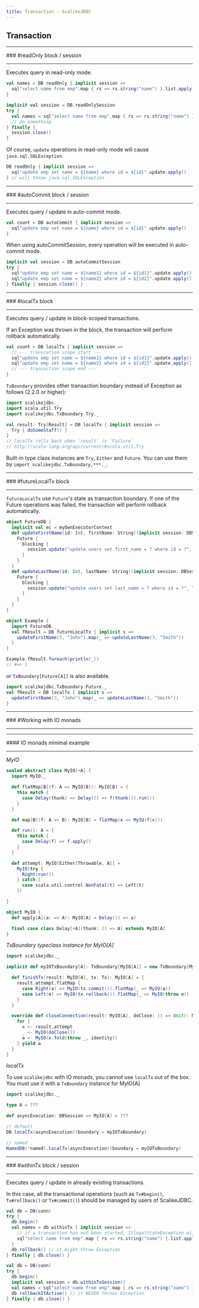 ```yaml
---
title: Transaction - ScalikeJDBC
---
```


## Transaction

<hr/>
### #readOnly block / session
<hr/>

Executes query in read-only mode.

```scala
val names = DB readOnly { implicit session =>
  sql"select name from emp".map { rs => rs.string("name") }.list.apply()
}

implicit val session = DB.readOnlySession
try {
  val names = sql"select name from emp".map { rs => rs.string("name") }.list.apply()
  // do something
} finally {
  session.close()
}
```

Of course, `update` operations in read-only mode will cause `java.sql.SQLException`.

```scala
DB readOnly { implicit session =>
  sql"update emp set name = ${name} where id = ${id}".update.apply()
} // will throw java.sql.SQLException
```

<hr/>
### #autoCommit block / session
<hr/>

Executes query / update in auto-commit mode.

```scala
val count = DB autoCommit { implicit session =>
  sql"update emp set name = ${name} where id = ${id}".update.apply()
}
```

When using autoCommitSession, every operation will be executed in auto-commit mode.

```scala
implicit val session = DB.autoCommitSession
try {
  sql"update emp set name = ${name1} where id = ${id1}".update.apply() // auto-commit
  sql"update emp set name = ${name2} where id = ${id2}".update.apply() // auto-commit
} finally { session.close() }
```

<hr/>
### #localTx block
<hr/>

Executes query / update in block-scoped transactions.

If an Exception was thrown in the block, the transaction will perform rollback automatically.

```scala
val count = DB localTx { implicit session =>
  // --- transcation scope start ---
  sql"update emp set name = ${name1} where id = ${id1}".update.apply()
  sql"update emp set name = ${name2} where id = ${id2}".update.apply()
  // --- transaction scope end ---
}
```

`TxBoundary` provides other transaction boundary instead of Exception as follows (2.2.0 or higher):

```scala
import scalikejdbc._
import scala.util.Try
import scalikejdbc.TxBoundary.Try._

val result: Try[Result] = DB localTx { implicit session =>
  Try { doSomeStaff() }
}
// localTx rolls back when `result` is `Failure`
// http://scala-lang.org/api/current/#scala.util.Try
```

Built-in type class instances are `Try`, `Either` and `Future`. You can use them by `import scalikejdbc.TxBoundary,***._`.

<hr/>
### #futureLocalTx block 
<hr/>

`futureLocalTx` use `Future`'s state as transaction boundary. If one of the Future operations was failed, the transaction will perform rollback automatically. 

```scala
object FutureDB {
  implicit val ec = myOwnExecutorContext
  def updateFirstName(id: Int, firstName: String)(implicit session: DBSession): Future[Int] = {
    Future { 
      blocking {
        session.update("update users set first_name = ? where id = ?", firstName, id)
      } 
    }
  }
  def updateLastName(id: Int, lastName: String)(implicit session: DBSession): Future[Int] = {
    Future { 
      blocking {
        session.update("update users set last_name = ? where id = ?", lastName, id)
      } 
    }
  }
}

object Example {
  import FutureDB._
  val fResult = DB futureLocalTx { implicit s =>  
    updateFirstName(3, "John").map(_ => updateLastName(3, "Smith"))
  }
}

Example.fResult.foreach(println(_))
// #=> 1
````

or `TxBoundary[Future[A]]` is also available.

```scala
import scalikejdbc.TxBoundary.Future._
val fResult = DB localTx { implicit s =>  
  updateFirstName(3, "John").map(_ => updateLastName(3, "Smith"))
}
```

<hr/>
### #Working with IO monads
<hr/>

<hr/>
#### IO monads minimal example
<hr/>

*MyIO*

```scala
sealed abstract class MyIO[+A] {
  import MyIO._

  def flatMap[B](f: A => MyIO[B]): MyIO[B] = {
    this match {
      case Delay(thunk) => Delay(() => f(thunk()).run())
    }
  }

  def map[B](f: A => B): MyIO[B] = flatMap(x => MyIO(f(x)))

  def run(): A = {
    this match {
      case Delay(f) => f.apply()
    }
  }

  def attempt: MyIO[Either[Throwable, A]] =
    MyIO(try {
      Right(run())
    } catch {
      case scala.util.control.NonFatal(t) => Left(t)
    })

}

object MyIO {
  def apply[A](a: => A): MyIO[A] = Delay(() => a)

  final case class Delay[+A](thunk: () => A) extends MyIO[A]
}
```


*TxBoundary typeclass instance for MyIO[A]*

```scala
import scalikejdbc._

implicit def myIOTxBoundary[A]: TxBoundary[MyIO[A]] = new TxBoundary[MyIO[A]] {

  def finishTx(result: MyIO[A], tx: Tx): MyIO[A] = {
    result.attempt.flatMap {
      case Right(a) => MyIO(tx.commit()).flatMap(_ => MyIO(a))
      case Left(e) => MyIO(tx.rollback()).flatMap(_ => MyIO(throw e))
    }
  }

  override def closeConnection(result: MyIO[A], doClose: () => Unit): MyIO[A] = {
    for {
      x <- result.attempt
      _ <- MyIO(doClose())
      a <- MyIO(x.fold(throw _, identity))
    } yield a
  }
}
```


*localTx*

To use `scalikejdbc` with IO monads, you cannot use `localTx` out of the box.
You must use it with a `TxBoundary` instance for MyIO[A]

```scala
import scalikejdbc._

type A = ???

def asyncExecution: DBSession => MyIO[A] = ???

// default
DB.localTx(asyncExecution)(boundary = myIOTxBoundary)

// named
NamedDB('named).localTx(asyncExecution)(boundary = myIOTxBoundary)

```

<hr/>
### #withinTx block / session
<hr/>

Executes query / update in already existing transactions.

In this case, all the transactional operations (such as `Tx#begin()`, `Tx#rollback()` or `Tx#commit()`) should be managed by users of ScalikeJDBC.

```scala
val db = DB(conn)
try {
  db.begin()
  val names = db withinTx { implicit session =>
    // if a transaction has not been started, IllegalStateException will be thrown
    sql"select name from emp".map { rs => rs.string("name") }.list.apply()
  }
  db.rollback() // it might throw Exception
} finally { db.close() }

val db = DB(conn)
try {
  db.begin()
  implicit val session = db.withinTxSession()
  val names = sql"select name from emp".map { rs => rs.string("name") }.list.apply()
  db.rollbackIfActive() // it NEVER throws Exception
} finally { db.close() }
```


